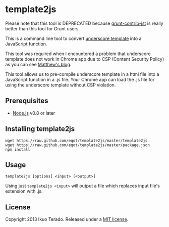 template2js
===========

Please note that this tool is DEPRECATED because [grunt-contrib-jst](https://github.com/gruntjs/grunt-contrib-jst) is really better than this tool for Grunt users.


This is a command line tool to convert [underscore template](http://underscorejs.org/#template) into a JavaScript function.

This tool was required when I encountered a problem that underscore template does not work in Chrome app due to CSP (Content Security Policy)
as you can see [Matthew's blog](http://matthewrobertson.org/blog/2012/07/10/javascript-templates-and-chromes-content-security-policy/).

This tool allows us to pre-compile underscore template in a html file into a JavaScript function in a .js file.
Your Chrome app can load the .js file for using the underscore template without CSP violation.


Prerequisites
-------------

  * [Node.js](http://nodejs.org/) v0.8 or later


Installing template2js
----------------------

```
wget https://raw.github.com/eqot/template2js/master/template2js
wget https://raw.github.com/eqot/template2js/master/package.json
npm install
```


Usage
-----

```
template2js [options] <input> [<output>]
```

Using just ```template2js <input>``` will output a file which replaces input file's extension with .js.


License
-------
Copyright 2013 Ikuo Terado. Released under a [MIT license](http://www.opensource.org/licenses/mit-license.php).
